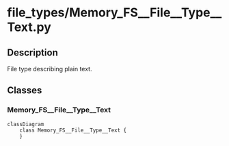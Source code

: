 # file_types/Memory_FS__File__Type__Text.py


## Description
File type describing plain text.
## Classes
### Memory_FS__File__Type__Text

```mermaid
classDiagram
    class Memory_FS__File__Type__Text {
    }
```
